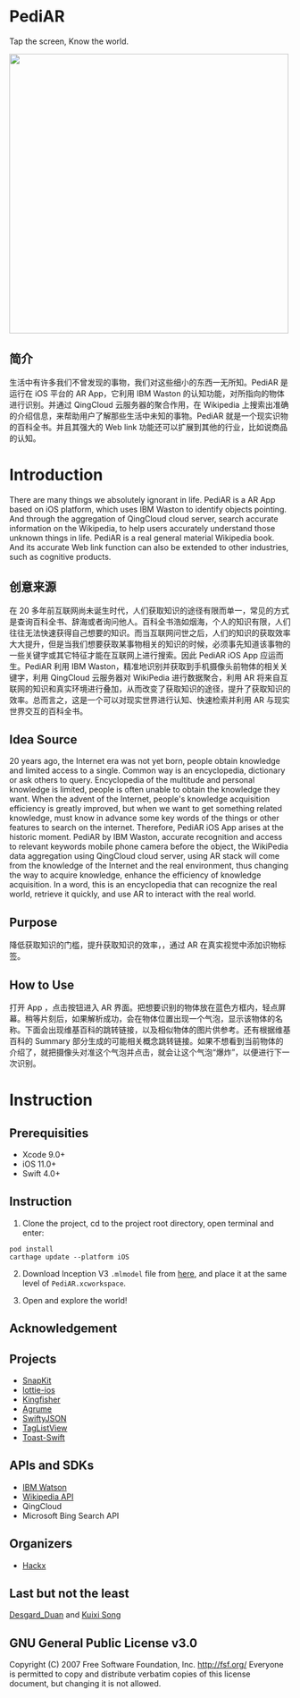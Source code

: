 # PediAR

Tap the screen, Know the world.

<img src = 'https://github.com/Hacker-UP/PediAR/blob/master/ScreenShot.png' width = 500/>

## 简介

生活中有许多我们不曾发现的事物，我们对这些细小的东西一无所知。PediAR 是运行在 iOS 平台的 AR App，它利用 IBM Waston 的认知功能，对所指向的物体进行识别。并通过 QingCloud 云服务器的聚合作用，在 Wikipedia 上搜索出准确的介绍信息，来帮助用户了解那些生活中未知的事物。PediAR 就是一个现实识物的百科全书。并且其强大的 Web link 功能还可以扩展到其他的行业，比如说商品的认知。

# Introduction

There are many things we absolutely ignorant in life. PediAR is a AR App based on iOS platform, which uses IBM Waston to identify objects pointing. And through the aggregation of QingCloud cloud server, search accurate information on the Wikipedia, to help users accurately understand those unknown things in life. PediAR is a real general material Wikipedia book. And its accurate Web link function can also be extended to other industries, such as cognitive products.

## 创意来源

在 20 多年前互联网尚未诞生时代，人们获取知识的途径有限而单一，常见的方式是查询百科全书、辞海或者询问他人。百科全书浩如烟海，个人的知识有限，人们往往无法快速获得自己想要的知识。而当互联网问世之后，人们的知识的获取效率大大提升，但是当我们想要获取某事物相关的知识的时候，必须事先知道该事物的一些关键字或其它特征才能在互联网上进行搜索。因此 PediAR iOS App 应运而生。PediAR 利用 IBM Waston，精准地识别并获取到手机摄像头前物体的相关关键字，利用 QingCloud 云服务器对 WikiPedia 进行数据聚合，利用 AR 将来自互联网的知识和真实环境进行叠加，从而改变了获取知识的途径，提升了获取知识的效率。总而言之，这是一个可以对现实世界进行认知、快速检索并利用 AR 与现实世界交互的百科全书。

## Idea Source

20 years ago, the Internet era was not yet born, people obtain knowledge and limited access to a single. Common way is an encyclopedia, dictionary or ask others to query. Encyclopedia of the multitude and personal knowledge is limited, people is often unable to obtain the knowledge they want. When the advent of the Internet, people's knowledge acquisition efficiency is greatly improved, but when we want to get something related knowledge, must know in advance some key words of the things or other features to search on the internet. Therefore, PediAR iOS App arises at the historic moment. PediAR by IBM Waston, accurate recognition and access to relevant keywords mobile phone camera before the object, the WikiPedia data aggregation using QingCloud cloud server, using AR stack will come from the knowledge of the Internet and the real environment, thus changing the way to acquire knowledge, enhance the efficiency of knowledge acquisition. In a word, this is an encyclopedia that can recognize the real world, retrieve it quickly, and use AR to interact with the real world. 

## Purpose

降低获取知识的门槛，提升获取知识的效率，，通过 AR 在真实视觉中添加识物标签。 

## How to Use

打开 App ，点击按钮进入 AR 界面。把想要识别的物体放在蓝色方框内，轻点屏幕。稍等片刻后，如果解析成功，会在物体位置出现一个气泡，显示该物体的名称。下面会出现维基百科的跳转链接，以及相似物体的图片供参考。还有根据维基百科的 Summary 部分生成的可能相关概念跳转链接。如果不想看到当前物体的介绍了，就把摄像头对准这个气泡并点击，就会让这个气泡“爆炸”，以便进行下一次识别。

# Instruction

## Prerequisities

* Xcode 9.0+
* iOS 11.0+
* Swift 4.0+

## Instruction

1. Clone the project, cd to the project root directory, open terminal and enter:
```
pod install
carthage update --platform iOS
```

2. Download Inception V3 `.mlmodel` file from [here](https://docs-assets.developer.apple.com/coreml/models/Inceptionv3.mlmodel), and place it at the same level of `PediAR.xcworkspace`.

3. Open and explore the world!

## Acknowledgement

## Projects 

* [SnapKit](https://github.com/SnapKit/SnapKit)
* [lottie-ios](https://github.com/airbnb/lottie-ios)
* [Kingfisher](https://github.com/onevcat/Kingfisher)
* [Agrume](https://github.com/JanGorman/Agrume)
* [SwiftyJSON](https://github.com/SwiftyJSON/SwiftyJSON)
* [TagListView](https://github.com/ElaWorkshop/TagListView)
* [Toast-Swift](https://github.com/scalessec/Toast-Swift)

## APIs and SDKs

* [IBM Watson](https://console.bluemix.net/catalog/?category=watson)
* [Wikipedia API](https://www.mediawiki.org/wiki/API:Main_page)
* QingCloud
* Microsoft Bing Search API

## Organizers

* [Hackx](https://www.hackx.org)

## Last but not the least

[Desgard_Duan](https://github.com/Desgard) and [Kuixi Song](https://github.com/songkuixi)

## GNU General Public License v3.0

 Copyright (C) 2007 Free Software Foundation, Inc. <http://fsf.org/>
 Everyone is permitted to copy and distribute verbatim copies
 of this license document, but changing it is not allowed.

